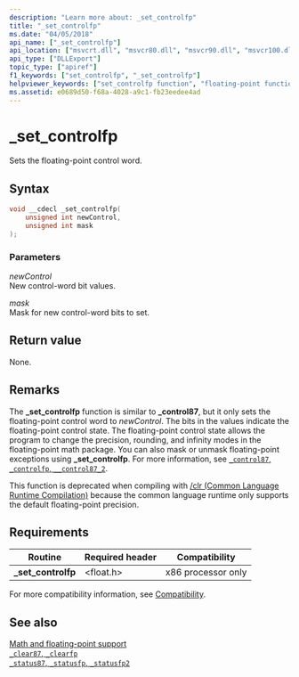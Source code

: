 ```yaml
---
description: "Learn more about: _set_controlfp"
title: "_set_controlfp"
ms.date: "04/05/2018"
api_name: ["_set_controlfp"]
api_location: ["msvcrt.dll", "msvcr80.dll", "msvcr90.dll", "msvcr100.dll", "msvcr100_clr0400.dll", "msvcr110.dll", "msvcr110_clr0400.dll", "msvcr120.dll", "msvcr120_clr0400.dll", "ucrtbase.dll", "api-ms-win-crt-runtime-l1-1-0.dll"]
api_type: ["DLLExport"]
topic_type: ["apiref"]
f1_keywords: ["set_controlfp", "_set_controlfp"]
helpviewer_keywords: ["set_controlfp function", "floating-point functions, setting control word", "_set_controlfp function"]
ms.assetid: e0689d50-f68a-4028-a9c1-fb23eedee4ad
---
```

# _set_controlfp

Sets the floating-point control word.

## Syntax

```C
void __cdecl _set_controlfp(
    unsigned int newControl,
    unsigned int mask
);
```

### Parameters

*newControl*<br/>
New control-word bit values.

*mask*<br/>
Mask for new control-word bits to set.

## Return value

None.

## Remarks

The **_set_controlfp** function is similar to **_control87**, but it only sets the floating-point control word to *newControl*. The bits in the values indicate the floating-point control state. The floating-point control state allows the program to change the precision, rounding, and infinity modes in the floating-point math package. You can also mask or unmask floating-point exceptions using **_set_controlfp**. For more information, see [`_control87`, `_controlfp`, `__control87_2`](control87-controlfp-control87-2.md).

This function is deprecated when compiling with [/clr (Common Language Runtime Compilation)](../../build/reference/clr-common-language-runtime-compilation.md) because the common language runtime only supports the default floating-point precision.

## Requirements

|Routine|Required header|Compatibility|
|-------------|---------------------|-------------------|
|**_set_controlfp**|\<float.h>|x86 processor only|

For more compatibility information, see [Compatibility](../compatibility.md).

## See also

[Math and floating-point support](../floating-point-support.md)\
[`_clear87`, `_clearfp`](clear87-clearfp.md)\
[`_status87`, `_statusfp`, `_statusfp2`](status87-statusfp-statusfp2.md)
